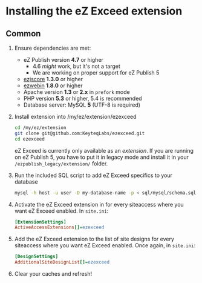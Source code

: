 Installing the eZ Exceed extension
==================================

## <a id="installing-common" href="#installing-common"></a> Common
1. Ensure dependencies are met:
    - eZ Publish version **4.7** or higher
        - 4.6 *might* work, but it's not a target
        - We are working on proper support for eZ Publish 5
    - [ezjscore](http://projects.ez.no/ezjscore "ezjscore at eZ Projects") **1.3.0** or higher
    - [ezwebin](https://github.com/ezsystems/ezwebin "ezwebin at GitHub") **1.8.0** or higher  
    - Apache version **1.3** or **2.x** in `prefork` mode
    - PHP version **5.3** or higher, 5.4 is recommended
    - Database server: MySQL **5** (UTF-8 is required)

2. Install extension into /my/ez/extension/ezexceed

    ```bash
    cd /my/ez/extension
    git clone git@github.com:KeyteqLabs/ezexceed.git
    cd ezexceed
    ```

    eZ Exceed is currently only available as an *extension*. If you are running on eZ Publish 5, you have to put it in legacy mode and install it in your `/ezpublish_legacy/extension/` folder.

3. Run the included SQL script to add eZ Exceed specifics to your database
    
    ```bash
    mysql -h host -u user -D my-database-name -p < sql/mysql/schema.sql
    ```

4. Activate the eZ Exceed extension in for every siteaccess where you want eZ Exceed enabled. In `site.ini`:

    ```ini
    [ExtensionSettings]
    ActiveAccessExtensions[]=ezexceed
    ```

5. Add the eZ Exceed extension to the list of site designs for every siteaccess where you want eZ Exceed enabled. Once again, in `site.ini`:

    ```ini
    [DesignSettings]
    AdditionalSiteDesignList[]=ezexceed
    ```

6. Clear your caches and refresh!
